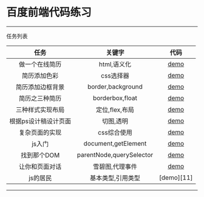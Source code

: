 # 百度前端代码练习
---

任务列表

|     任务      |           关键字            |     代码     |
| :---------: | :----------------------: | :--------: |
|   做一个在线简历   |         html,语义化         | [demo][1]  |
|   简历添加色彩    |          css选择器          | [demo][2]  |
|  简历添加边框背景   |    border,background     | [demo][3]  |
|   简历之三种简历   |     borderbox,float      | [demo][4]  |
|  三种样式实现布局   |        定位,flex,布局        | [demo][5]  |
| 根据ps设计稿设计页面 |          切图,透明           | [demo][6]  |
|   复杂页面的实现   |         css综合使用          | [demo][7]  |
|    js入门     |   document,getElement    | [demo][8]  |
|   找到那个DOM   | parentNode,querySelector | [demo][9]  |
|   让你和页面对话   |         雪碧图,代理事件         | [demo][10] |
|    js的居民    |        基本类型,引用类型         | [demo][11] |

---

[1]: https://kevinhasen.github.io/study/ife2018/two
[2]: https://kevinhasen.github.io/study/ife2018/three
[3]: https://kevinhasen.github.io/study/ife2018/four
[4]: https://kevinhasen.github.io/study/ife2018/five/
[5]: https://kevinhasen.github.io/study/ife2018/six
[6]: https://kevinhasen.github.io/study/ife2018/seven
[7]: https://kevinhasen.github.io/study/ife2018/eight
[8]: https://kevinhasen.github.io/study/ife2018/seventeen
[9]: https://kevinhasen.github.io/study/ife2018/nineteen
[10]: https://kevinhasen.github.io/study/ife2018/twenty
[10]: https://kevinhasen.github.io/study/ife2018/twenty-two
